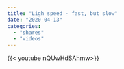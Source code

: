 ```yaml
---
title: "Ligh speed - fast, but slow"
date: "2020-04-13"
categories:
  - "shares"
  - "videos"
---
```


<div style="width: 70vw;">{{< youtube nQUwHdSAhmw>}}</div>
